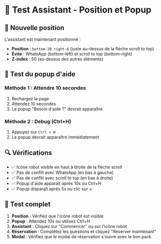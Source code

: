 # 🤖 Test Assistant - Position et Popup

## 📍 Nouvelle position

L'assistant est maintenant positionné :
- **Position** : `bottom-20 right-6` (juste au-dessus de la flèche scroll to top)
- **Évite** : WhatsApp (bottom-left) et scroll to top (bottom-right)
- **Z-index** : 50 (au-dessus des autres éléments)

## 🎯 Test du popup d'aide

### Méthode 1 : Attendre 10 secondes
1. Rechargez la page
2. Attendez 10 secondes
3. Le popup "Besoin d'aide ?" devrait apparaître

### Méthode 2 : Debug (Ctrl+H)
1. Appuyez sur `Ctrl + H`
2. Le popup devrait apparaître immédiatement

## 🔍 Vérifications

- ✅ Icône robot visible en haut à droite de la flèche scroll
- ✅ Pas de conflit avec WhatsApp (en bas à gauche)
- ✅ Pas de conflit avec scroll to top (en bas à droite)
- ✅ Popup d'aide apparaît après 10s ou Ctrl+H
- ✅ Popup disparaît après 5s ou clic sur ×

## 🚀 Test complet

1. **Position** : Vérifiez que l'icône robot est visible
2. **Popup** : Attendez 10s ou utilisez Ctrl+H
3. **Assistant** : Cliquez sur "Commencer" ou sur l'icône robot
4. **Réservation** : Complétez les questions et cliquez "Réserver maintenant"
5. **Modal** : Vérifiez que le modal de réservation s'ouvre avec le bon pack
















